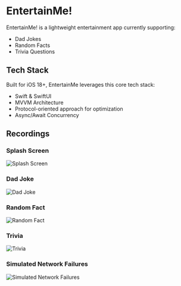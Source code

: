 # EntertainMe!

EntertainMe! is a lightweight entertainment app currently supporting:
- Dad Jokes
- Random Facts
- Trivia Questions

## Tech Stack

Built for iOS 18+, EntertainMe leverages this core tech stack:
- Swift & SwiftUI
- MVVM Architecture
- Protocol-oriented approach for optimization
- Async/Await Concurrency

## Recordings

### Splash Screen

![Splash Screen](https://i.giphy.com/media/v1.Y2lkPTc5MGI3NjExNjh1cmFjZnlndnV5NnVzY3llMzE2ejM0aDJ0ejFzNWJmMmlnZWlkdCZlcD12MV9pbnRlcm5hbF9naWZfYnlfaWQmY3Q9Zw/zkvltaKoxcK6obmjQJ/giphy.gif)

### Dad Joke

![Dad Joke](https://i.giphy.com/media/v1.Y2lkPTc5MGI3NjExY21hM3V4ZWM2Y24zYXI0aDNlczJkbndreTh6OTRzaTNqZWZhc2gyOSZlcD12MV9pbnRlcm5hbF9naWZfYnlfaWQmY3Q9Zw/nN23aloljy5SN3nHyD/giphy.gif)

### Random Fact

![Random Fact](https://i.giphy.com/media/v1.Y2lkPTc5MGI3NjExNXFzamI1dDI3dG41OGQ0YjBrc251M3h2MTlncTAwb205dzhidnM2MiZlcD12MV9pbnRlcm5hbF9naWZfYnlfaWQmY3Q9Zw/HYkz90szmIINlB2Zns/giphy.gif)

### Trivia

![Trivia](https://i.giphy.com/media/v1.Y2lkPTc5MGI3NjExbDFoeDg0azFoajY0OHB2ejg3ZGtzZWh4dTAzYjJvMmM4ank5ZjFiMiZlcD12MV9pbnRlcm5hbF9naWZfYnlfaWQmY3Q9Zw/9e0lTYhw2XFGV8kCii/giphy.gif)

### Simulated Network Failures

![Simulated Network Failures](https://i.giphy.com/media/v1.Y2lkPTc5MGI3NjExOGF0dzg1a2hkd2FlNW41c2djdmQ4MDdxaWlydzhxdTUxa3Jhejc1diZlcD12MV9pbnRlcm5hbF9naWZfYnlfaWQmY3Q9Zw/eqJzVAhlMQTDaH0hy1/giphy.gif)
